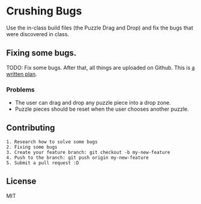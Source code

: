 # Crushing Bugs
Use the in-class build files (the Puzzle Drag and Drop) and fix the bugs that were discovered in class.

## Fixing some bugs.
TODO: Fix some bugs. After that, all things are uploaded on Github.
This is [a written plan](https://docs.google.com/document/d/11JHdTprt9iAghgzMKJlTvR8jqzoMGdQK7C0-9ZdaQ9g/edit?usp=sharing).


### Problems
  - The user can drag and drop any puzzle piece into a drop zone.
  - Puzzle pieces should be reset when the user chooses another puzzle.


## Contributing

    1. Research how to solve some bugs
    2. Fixing some bugs
    3. Create your feature branch: git checkout -b my-new-feature
    4. Push to the branch: git push origin my-new-feature
    5. Submit a pull request :D

## License
MIT
